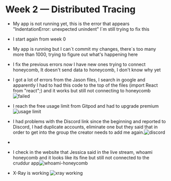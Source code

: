 # Week 2 — Distributed Tracing

- My app is not running yet, this is the error that appears  "IndentationError: unexpected unindent" I´m still trying to fix this
- I start again from week 0
- My app is running but I can´t commit my changes, there´s too many more than 1000, trying to figure out what's happening here
- I fix the previous errors now I have new ones trying to connect honeycomb, It doesn't send data to honeycomb, I don't know why yet
- I got a lot of errors from the Jason files, I search in google and apparently I had to had this code to the top of the files (import React from "react";) and it works but still not connecting to honeycomb![failed](https://user-images.githubusercontent.com/97815671/224149454-42d7e8bd-6ac6-4e4d-aee9-073f73abe44c.jpg)

- I reach the free usage limit from Gitpod and had to upgrade premium![usage limit](https://user-images.githubusercontent.com/97815671/224149485-134a3d7b-fbd4-445d-864b-204932e14bac.jpg)

- I had problems with the Discord link since the beginning and reported to Discord, I had duplicate accounts, eliminate one but they said that in order to get into the group the creator needs to add me again.![discord](https://user-images.githubusercontent.com/97815671/224149794-107fc01a-554b-42bc-a1df-c24abe9cc82c.jpg)
- 
- I check in the website that Jessica said in the live stream, whoami honeycomb and it looks like its fine but still not connected to the cruddur app![whoami-honeycomb](https://user-images.githubusercontent.com/97815671/224150193-1c7eef2b-ef02-4e88-af28-fcfe56645a1f.jpg)

- X-Ray is working ![xray working](https://user-images.githubusercontent.com/97815671/224150497-a3694c5f-aa97-46a3-aae9-9f0d2e8dbde8.jpg)

